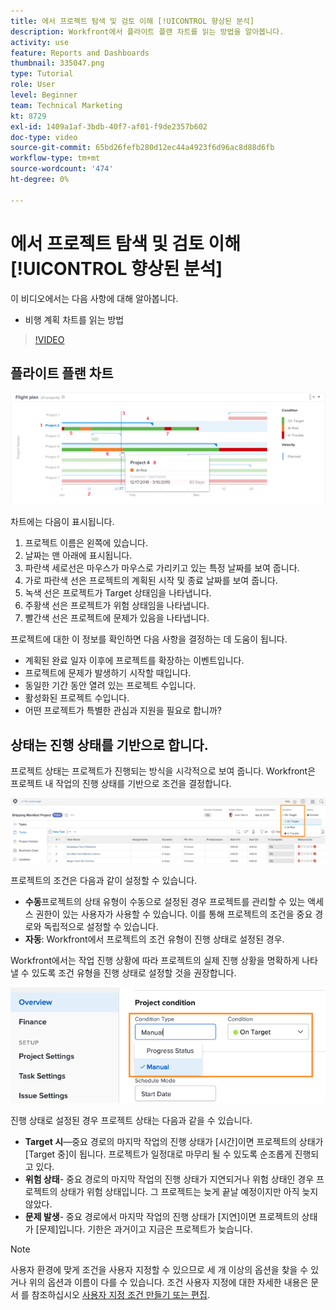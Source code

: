 ```yaml
---
title: 에서 프로젝트 탐색 및 검토 이해 [!UICONTROL 향상된 분석]
description: Workfront에서 플라이트 플랜 차트를 읽는 방법을 알아봅니다.
activity: use
feature: Reports and Dashboards
thumbnail: 335047.png
type: Tutorial
role: User
level: Beginner
team: Technical Marketing
kt: 8729
exl-id: 1409a1af-3bdb-40f7-af01-f9de2357b602
doc-type: video
source-git-commit: 65bd26fefb280d12ec44a4923f6d96ac8d88d6fb
workflow-type: tm+mt
source-wordcount: '474'
ht-degree: 0%

---
```


# 에서 프로젝트 탐색 및 검토 이해 [!UICONTROL 향상된 분석]

이 비디오에서는 다음 사항에 대해 알아봅니다.

* 비행 계획 차트를 읽는 방법

>[!VIDEO](https://video.tv.adobe.com/v/335047/?quality=12&learn=on)

## 플라이트 플랜 차트

![아래에 글머리 기호와 일치하는 숫자가 있는 비행 계획 차트의 이미지](assets/section-2-1.png)

차트에는 다음이 표시됩니다.

1. 프로젝트 이름은 왼쪽에 있습니다.
1. 날짜는 맨 아래에 표시됩니다.
1. 파란색 세로선은 마우스가 마우스로 가리키고 있는 특정 날짜를 보여 줍니다.
1. 가로 파란색 선은 프로젝트의 계획된 시작 및 종료 날짜를 보여 줍니다.
1. 녹색 선은 프로젝트가 Target 상태임을 나타냅니다.
1. 주황색 선은 프로젝트가 위험 상태임을 나타냅니다.
1. 빨간색 선은 프로젝트에 문제가 있음을 나타냅니다.

프로젝트에 대한 이 정보를 확인하면 다음 사항을 결정하는 데 도움이 됩니다.

* 계획된 완료 일자 이후에 프로젝트를 확장하는 이벤트입니다.
* 프로젝트에 문제가 발생하기 시작할 때입니다.
* 동일한 기간 동안 열려 있는 프로젝트 수입니다.
* 활성화된 프로젝트 수입니다.
* 어떤 프로젝트가 특별한 관심과 지원을 필요로 합니까?

## 상태는 진행 상태를 기반으로 합니다.

프로젝트 상태는 프로젝트가 진행되는 방식을 시각적으로 보여 줍니다. Workfront은 프로젝트 내 작업의 진행 상태를 기반으로 조건을 결정합니다.

![가능한 진행 상태 이미지](assets/section-2-2.png)

프로젝트의 조건은 다음과 같이 설정할 수 있습니다.

* **수동**&#x200B;프로젝트의 상태 유형이 수동으로 설정된 경우 프로젝트를 관리할 수 있는 액세스 권한이 있는 사용자가 사용할 수 있습니다. 이를 통해 프로젝트의 조건을 중요 경로와 독립적으로 설정할 수 있습니다.
* **자동**: Workfront에서 프로젝트의 조건 유형이 진행 상태로 설정된 경우.

Workfront에서는 작업 진행 상황에 따라 프로젝트의 실제 진행 상황을 명확하게 나타낼 수 있도록 조건 유형을 진행 상태로 설정할 것을 권장합니다.

![가능한 진행 상태 이미지](assets/section-2-3.png)

진행 상태로 설정된 경우 프로젝트 상태는 다음과 같을 수 있습니다.

* **Target 시**—중요 경로의 마지막 작업의 진행 상태가 [시간]이면 프로젝트의 상태가 [Target 중]이 됩니다. 프로젝트가 일정대로 마무리 될 수 있도록 순조롭게 진행되고 있다.
* **위험 상태**- 중요 경로의 마지막 작업의 진행 상태가 지연되거나 위험 상태인 경우 프로젝트의 상태가 위험 상태입니다. 그 프로젝트는 늦게 끝날 예정이지만 아직 늦지 않았다.
* **문제 발생**- 중요 경로에서 마지막 작업의 진행 상태가 [지연]이면 프로젝트의 상태가 [문제]입니다. 기한은 과거이고 지금은 프로젝트가 늦습니다.

>[!NOTE]
>
>사용자 환경에 맞게 조건을 사용자 지정할 수 있으므로 세 개 이상의 옵션을 찾을 수 있거나 위의 옵션과 이름이 다를 수 있습니다. 조건 사용자 지정에 대한 자세한 내용은 문서 를 참조하십시오 [사용자 지정 조건 만들기 또는 편집](https://experienceleague.adobe.com/docs/workfront/using/administration-and-setup/customize/custom-conditions/create-edit-custom-conditions.html?lang=en).

